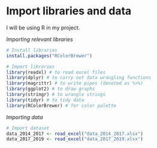 # Import libraries and data

I will be using R in my project.

_Importing relevant libraries_

```r
# Install libraries
install.packages("RColorBrewer")

# Import libraries
library(readxl) # to read excel files
library(dplyr) # to carry out data wrangling functions
library(magrittr) # to write pipes (denoted as %>%)
library(ggplot2) # to draw graphs
library(stringr) # to wrangle strings
library(tidyr) # to tidy data
library(RColorBrewer) # for color palette
```

_Importing data_

```r
# Import dataset
data_2014_2017 <- read_excel("data_2014_2017.xlsx")
data_2017_2019 <- read_excel("data_2017_2019.xlsx")
```

